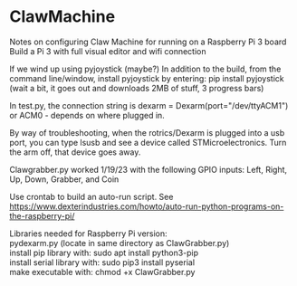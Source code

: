 # ClawMachine
Notes on configuring Claw Machine for running on a Raspberry Pi 3 board
Build a Pi 3 with full visual editor and wifi connection 

If we wind up using pyjoystick (maybe?)
In addition to the build, from the command line/window, install pyjoystick by entering:
pip install pyjoystick   (wait a bit, it goes out and downloads 2MB of stuff, 3 progress bars)

In test.py, the connection string is dexarm = Dexarm(port="/dev/ttyACM1") or ACM0 - depends on where plugged in.

By way of troubleshooting, when the rotrics/Dexarm is plugged into a usb port, you can
type lsusb and see a device called STMicroelectronics.  Turn the arm off, that device goes away.

Clawgrabber.py worked 1/19/23 with the following GPIO inputs: 
Left, Right, Up, Down, Grabber, and Coin

Use crontab to build an auto-run script. 
See https://www.dexterindustries.com/howto/auto-run-python-programs-on-the-raspberry-pi/

Libraries needed for Raspberry Pi version: <br>
pydexarm.py  (locate in same directory as ClawGrabber.py) <br>
install pip library with: sudo apt install python3-pip <br>
install serial library with: sudo pip3 install pyserial <br>
make executable with: chmod +x ClawGrabber.py <br>
